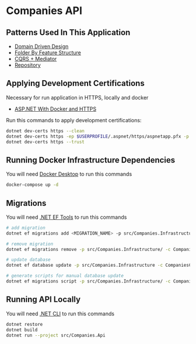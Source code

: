 # Companies API

## Patterns Used In This Application

- [Domain Driven Design](https://balta.io/cursos/modelando-dominios-ricos)
- [Folder By Feature Structure](https://github.com/tfsantosbr/dotnet-folder-by-feature-structure)
- [CQRS + Mediator](https://balta.io/blog/aspnet-core-cqrs-mediator)
- [Repository](https://learning.eximia.co/videos/repositorios/)

## Applying Development Certifications

Necessary for run application in HTTPS, locally and docker

- [ASP.NET With Docker and HTTPS](https://josiahmortenson.dev/blog/2020-06-08-aspnetcore-docker-https)

Run this commands to apply development certifications:

```bash
dotnet dev-certs https --clean
dotnet dev-certs https -ep $USERPROFILE/.aspnet/https/aspnetapp.pfx -p dev@123
dotnet dev-certs https --trust
```

## Running Docker Infrastructure Dependencies

You will need [Docker Desktop](https://docs.docker.com/desktop/install/windows-install/) to run this commands

```bash
docker-compose up -d
```

## Migrations

You will need [.NET EF Tools](https://docs.microsoft.com/en-us/ef/core/cli/dotnet) to run this commands

```bash
# add migration
dotnet ef migrations add <MIGRATION_NAME> -p src/Companies.Infrastructure/ -c CompaniesContext -s src/Companies.Api -o Contexts/Migrations

# remove migration
dotnet ef migrations remove -p src/Companies.Infrastructure/ -c CompaniesContext -s src/Companies.Api

# update database
dotnet ef database update -p src/Companies.Infrastructure -c CompaniesContext -s src/Companies.Api

# generate scripts for manual database update
dotnet ef migrations script -p src/Companies.Infrastructure/ -c CompaniesContext -s src/Companies.Api -o ./scripts/migrations.sql
```

## Running API Locally

You will need [.NET CLI](https://dotnet.microsoft.com/en-us/download) to run this commands

```bash
dotnet restore
dotnet build
dotnet run --project src/Companies.Api
```
